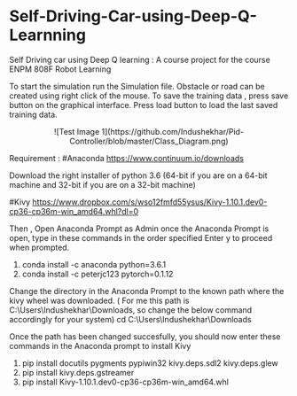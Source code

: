 # Self-Driving-Car-using-Deep-Q-Learnning
Self Driving car using Deep Q learning : A course project for the course ENPM 808F Robot Learning

To start the simulation run the Simulation file. 
Obstacle or road can be created using right click of the mouse.
To save the training data , press save button on the graphical interface.
Press load button to load the last saved training data.

<p align="center">
![Test Image 1](https://github.com/Indushekhar/Pid-Controller/blob/master/Class_Diagram.png)
 </p>

Requirement :
#Anaconda 
https://www.continuum.io/downloads

Download the right installer of python 3.6 (64-bit if you are on a 64-bit machine and 32-bit if you are on a 32-bit machine)

#Kivy
https://www.dropbox.com/s/wso12fmfd55ysus/Kivy-1.10.1.dev0-cp36-cp36m-win_amd64.whl?dl=0

Then , Open Anaconda Prompt as Admin
once the Anaconda Prompt is open, type in these commands in the order specified
Enter y to proceed when prompted.

1. conda install -c anaconda python=3.6.1
2. conda install -c peterjc123 pytorch=0.1.12

 Change the directory in the Anaconda Prompt to the known path where the kivy wheel was downloaded. ( For me this path is C:\Users\Indushekhar\Downloads, so change the below command accordingly for your system)
 cd C:\Users\Indushekhar\Downloads
 
Once the path has been changed succesfully, you should now enter these commands in the Anaconda prompt to install Kivy

1. pip install docutils pygments pypiwin32 kivy.deps.sdl2 kivy.deps.glew
2. pip install kivy.deps.gstreamer
3. pip install Kivy-1.10.1.dev0-cp36-cp36m-win_amd64.whl
